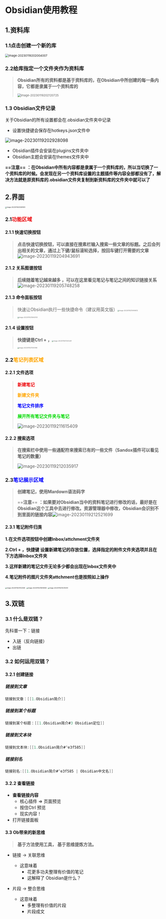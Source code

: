 # Obsidian使用教程

## 1.资料库

### 1.1点击创建一个新的库

<img src="Obsidian教程笔记.assets/image-20230119202004007.png" alt="image-20230119202004007" style="zoom:67%;" />

### 2.2给库指定一个文件夹作为资料库

> **Obsidian所有的资料都是基于资料库的，在Obsidian中所创建的每一条内容，它都是隶属于一个资料库的**
>
> <img src="Obsidian教程笔记.assets/image-20230119202120725.png" alt="image-20230119202120725" style="zoom: 67%;" />

### 1.3  Obsidian文件记录

关于Obsidian的所有设置都会在.obsidian文件夹中记录

* 设置快捷键会保存在hotkeys.json文件中

![image-20230119202928098](Obsidian教程笔记.assets/image-20230119202928098.png)

* Obsidian插件会安装在plugins文件夹中
* Obsidian主题会安装在themes文件夹中

**==注意==** **：在Obsidian中所有内容都是隶属于一个资料库的，所以当切换了一个资料库的时候。会发现在另一个资料库设置的主题插件等内容全部都没有了，解决方法就是原资料库的.obsidian文件夹复制到新资料库的文件夹中就可以了**

## 2.界面

<img src="Obsidian教程笔记.assets/image-20230119203941610.png" alt="image-20230119203941610" style="zoom: 33%;" />

### **2.1**<font color='RedOrange'>**功能区域**</font>

#### **2.1.1 快速切换按钮**

> **点击快速切换按钮，可以直接在搜素栏输入搜索一些文章的标题。之后会列出相关的文章，通过上下键/鼠标滚轮选择，按回车键打开需要的文章**![image-20230119204943691](Obsidian教程笔记.assets/image-20230119204943691.png)

#### **2.1.2 关系图谱按钮**

>  **后续随着笔记越来越多 ，可以在这里看见笔记与笔记之间的知识链接关系**![image-20230119205748258](Obsidian教程笔记.assets/image-20230119205748258.png)

#### **2.1.3 命令面板按钮**

> 快速让Obsidian执行一些快捷命令（建议用英文版）<img src="Obsidian教程笔记.assets/image-20230119210404813.png" alt="image-20230119210404813" style="zoom:33%;" />
>
> <img src="Obsidian教程笔记.assets/image-20230119210642100.png" alt="image-20230119210642100" style="zoom: 33%;" />

#### **2.1.4 设置按钮**

> **快捷键是Ctrl + ，**<img src="Obsidian教程笔记.assets/image-20230119211243261.png" alt="image-20230119211243261" style="zoom:33%;" />
>
> <img src="Obsidian教程笔记.assets/image-20230119211303188.png" alt="image-20230119211303188" style="zoom:33%;" />



### **2.2**<font color='orange'>**笔记列表区域**</font>

#### **2.2.1 文件选项**

> <font color='RedOrange'>**新建笔记**</font>
>
> <font color='orange'>**新建文件夹**</font>
>
> <font color='Blue'>**笔记文件排序**</font>
>
> <font color='Rhodamine '>**展开所有笔记文件夹与笔记**</font>
>
> ![image-20230119211615409](Obsidian教程笔记.assets/image-20230119211615409.png)

#### **2.2.2 搜索选项**

> **在搜索栏中使用一些通配符来搜索已有的一些文件（Sandox插件可以看见笔记的数量）**
>
> ![image-20230119212035917](Obsidian教程笔记.assets/image-20230119212035917.png)

### **2.3**<font color='Blue'>**笔记展示区域**</font>

> **创建笔记，使用Mardown语法码字**
>
> ==**注意**== **：如果要对Obsidian当中的资料笔记进行修改的话，最好是在Obsidian这个工具中去进行修改。资源管理器中修改，Obsidian会识别不到里面的链接内容**![image-20230119212521699](Obsidian教程笔记.assets/image-20230119212521699.png)

#### **2.3.1 笔记附件归类**

**1.在文件选项按钮中创建Inbox/attchment文件夹**

**2.Ctrl + ，快捷键 设置新建笔记的存放位置，选择指定的附件文件夹选项并且在下方选择Inbox文件夹**

**3.这样新建的笔记文件无论多少都会出现在Inbox文件夹中**

**4.笔记附件的图片文件夹attchment也是按照如上操作**

<img src="Obsidian教程笔记.assets/image-20230119214123595.png" alt="image-20230119214123595" style="zoom: 33%;" />

<img src="Obsidian教程笔记.assets/image-20230119214618499.png" alt="image-20230119214618499" style="zoom:33%;" />

<img src="Obsidian教程笔记.assets/image-20230119214215444.png" alt="image-20230119214215444" style="zoom:33%;" />

## 3.双链

### 3.1 什么是双链？

先科普一下：链接

* 入链（反向链接）
* 出链

### 3.2 如何运用双链？

#### 3.2.1 创建链接

##### 链接到文章

```java
链接到文章：[[1.Obsidian简介]]
```

##### 链接到某个标题

```java
链接到某个标题：[[1.Obsidian简介#3 Obsidian定位]]
```

##### 链接到文本块

```java
链接到文本块:[[1.Obsidian简介#^e3f585]]
```

##### 链接别名

```java
链接别名:[[1.Obsidian简介#^e3f585 | Obsidian中文名]]
```

#### 3.2.2 查看链接

* **查看链接内容**
  * 核心插件 =>  页面预览
  * 按住Ctrl 预览
  * 现实内容！
* 打开链接面板

#### 3.3 Ob带来的新思维

> **基于方法使用工具， 基于思维提炼方法。**

* 链接 -> 关联思维
  * 这意味着 
    * 花更多功夫整理有价值的笔记 
    * 这解释了 Obsidian是什么？

* 片段 -> 整合思维 
  * 这意味着 
    * 多整理有价值的片段 
    * 片段成文